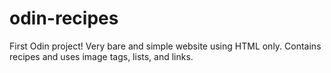 # odin-recipes
First Odin project! Very bare and simple website using HTML only. Contains recipes and uses image tags, lists, and links.
